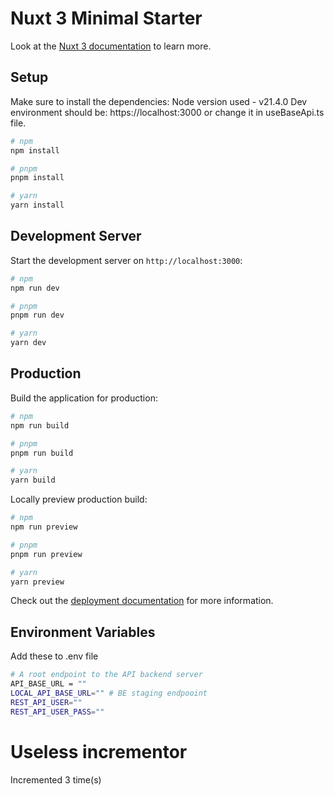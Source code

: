 # Nuxt 3 Minimal Starter

Look at the [Nuxt 3 documentation](https://nuxt.com/docs/getting-started/introduction) to learn more.

## Setup

Make sure to install the dependencies:
Node version used - v21.4.0
Dev environment should be: https://localhost:3000 or change it in useBaseApi.ts file.

```bash
# npm
npm install

# pnpm
pnpm install

# yarn
yarn install
```

## Development Server

Start the development server on `http://localhost:3000`:

```bash
# npm
npm run dev

# pnpm
pnpm run dev

# yarn
yarn dev
```

## Production

Build the application for production:

```bash
# npm
npm run build

# pnpm
pnpm run build

# yarn
yarn build
```

Locally preview production build:

```bash
# npm
npm run preview

# pnpm
pnpm run preview

# yarn
yarn preview
```

Check out the [deployment documentation](https://nuxt.com/docs/getting-started/deployment) for more information.

## Environment Variables

Add these to .env file

```bash
# A root endpoint to the API backend server
API_BASE_URL = ""
LOCAL_API_BASE_URL="" # BE staging endpooint
REST_API_USER=""
REST_API_USER_PASS=""
```

# Useless incrementor

Incremented 3 time(s)
